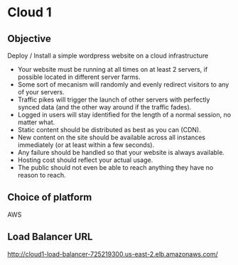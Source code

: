 # Cloud 1

## Objective
Deploy / Install a simple wordpress website on a cloud infrastructure

- Your website must be running at all times on at least 2 servers, if possible located in different server farms.
- Some sort of mecanism will randomly and evenly redirect visitors to any of your servers.
- Traffic pikes will trigger the launch of other servers with perfectly synced data (and the other way around if the traffic fades).
- Logged in users will stay identified for the length of a normal session, no matter what.
- Static content should be distributed as best as you can (CDN).
- New content on the site should be available across all instances immediately (or at least within a few seconds).
- Any failure should be handled so that your website is always available.
- Hosting cost should reflect your actual usage.
- The public should not even be able to reach anything they have no reason to reach.

## Choice of platform
AWS

## Load Balancer URL
http://cloud1-load-balancer-725219300.us-east-2.elb.amazonaws.com/